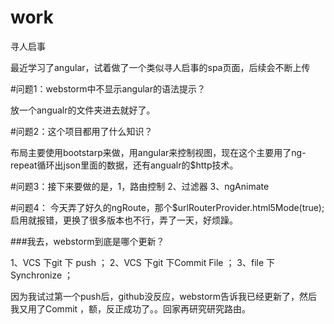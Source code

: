 # work
寻人启事

最近学习了angular，试着做了一个类似寻人启事的spa页面，后续会不断上传


#问题1：webstorm中不显示angular的语法提示？

放一个angualr的文件夹进去就好了。

#问题2：这个项目都用了什么知识？

布局主要使用bootstarp来做，用angular来控制视图，现在这个主要用了ng-repeat循环出json里面的数据，还有angualr的$http技术。

#问题3：接下来要做的是，1，路由控制  2、过滤器  3、ngAnimate 

#问题4：
今天弄了好久的ngRoute，那个$urlRouterProvider.html5Mode(true);启用就报错，更换了很多版本也不行，弄了一天，好烦躁。

###我去，webstorm到底是哪个更新？

1、VCS  下git 下 push ；
2、VCS  下git 下Commit File ；
3、file 下Synchronize ；

因为我试过第一个push后，github没反应，webstorm告诉我已经更新了，然后我又用了Commit ，额，反正成功了。。回家再研究研究路由。
